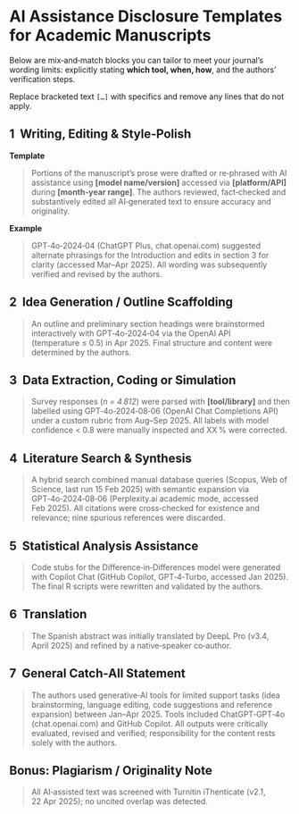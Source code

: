 # AI Assistance Disclosure Templates for Academic Manuscripts

Below are mix‑and‑match blocks you can tailor to meet your journal’s wording limits: explicitly stating **which tool, when, how**, and the authors’ verification steps.

Replace bracketed text `[…]` with specifics and remove any lines that do not apply.


## 1  Writing, Editing & Style‑Polish

**Template**

> Portions of the manuscript’s prose were drafted or re‑phrased with AI assistance using **[model name/version]** accessed via **[platform/API]** during **[month‑year range]**. The authors reviewed, fact‑checked and substantively edited all AI‑generated text to ensure accuracy and originality.

**Example**

> GPT‑4o‑2024‑04 (ChatGPT Plus, chat.openai.com) suggested alternate phrasings for the Introduction and edits in section 3 for clarity (accessed Mar–Apr 2025). All wording was subsequently verified and revised by the authors.


## 2  Idea Generation / Outline Scaffolding

> An outline and preliminary section headings were brainstormed interactively with GPT‑4o‑2024‑04 via the OpenAI API (temperature ≤ 0.5) in Apr 2025. Final structure and content were determined by the authors.


## 3  Data Extraction, Coding or Simulation

> Survey responses (*n = 4 812*) were parsed with **[tool/library]** and then labelled using GPT‑4o‑2024‑08‑06 (OpenAI Chat Completions API) under a custom rubric from Aug–Sep 2025. All labels with model confidence < 0.8 were manually inspected and XX % were corrected.


## 4  Literature Search & Synthesis

> A hybrid search combined manual database queries (Scopus, Web of Science, last run 15 Feb 2025) with semantic expansion via GPT‑4o‑2024‑08‑06 (Perplexity.ai academic mode, accessed Feb 2025). All citations were cross‑checked for existence and relevance; nine spurious references were discarded.


## 5  Statistical Analysis Assistance

> Code stubs for the Difference‑in‑Differences model were generated with Copilot Chat (GitHub Copilot, GPT‑4‑Turbo, accessed Jan 2025). The final R scripts were rewritten and validated by the authors.


## 6  Translation

> The Spanish abstract was initially translated by DeepL Pro (v3.4, April 2025) and refined by a native‑speaker co‑author.



## 7  General Catch‑All Statement

> The authors used generative‑AI tools for limited support tasks (idea brainstorming, language editing, code suggestions and reference expansion) between Jan–Apr 2025. Tools included ChatGPT‑GPT‑4o (chat.openai.com) and GitHub Copilot. All outputs were critically evaluated, revised and verified; responsibility for the content rests solely with the authors.



## Bonus: Plagiarism / Originality Note

> All AI‑assisted text was screened with Turnitin iThenticate (v2.1, 22 Apr 2025); no uncited overlap was detected.

